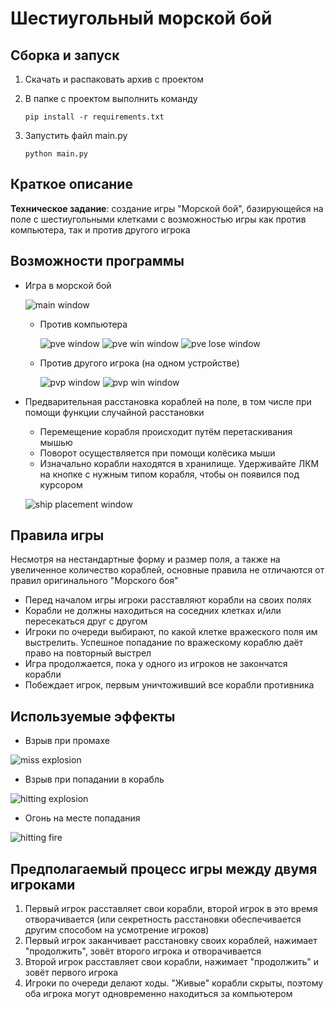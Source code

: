 # Шестиугольный морской бой

## Сборка и запуск

 1. Скачать и распаковать архив с проектом
 2. В папке с проектом выполнить команду

        pip install -r requirements.txt

 3. Запустить файл main.py

        python main.py

## Краткое описание

**Техническое задание**: создание игры "Морской бой", базирующейся на поле 
с шестиугольными клетками с возможностью игры как против компьютера, так и против другого игрока

## Возможности программы

 - Игра в морской бой 
   
    ![main window](for_readme/main_menu.jpg)

     - Против компьютера 
       
         ![pve window](for_readme/pve_mode.jpg)
         ![pve win window](for_readme/pve_win.jpg)
         ![pve lose window](for_readme/pve_lose.jpg)

     - Против другого игрока \(на одном устройстве\)
   
        ![pvp window](for_readme/pvp_mode.jpg)
        ![pvp win window](for_readme/pvp_win.jpg)
   
 - Предварительная расстановка кораблей на поле, в том числе при помощи функции случайной расстановки
    
    - Перемещение корабля происходит путём перетаскивания мышью 
    - Поворот осуществляется при помощи колёсика мыши
    - Изначально корабли находятся в хранилище. Удерживайте ЛКМ на кнопке с нужным типом 
      корабля, чтобы он появился под курсором

    ![ship placement window](for_readme/ship_placement.jpg)

## Правила игры

Несмотря на нестандартные форму и размер поля, а также на увеличенное количество кораблей, 
основные правила не отличаются от правил оригинального "Морского боя"

 - Перед началом игры игроки расставляют корабли на своих полях
 - Корабли не должны находиться на соседних клетках и/или пересекаться друг с другом
 - Игроки по очереди выбирают, по какой клетке вражеского поля им выстрелить. Успешное попадание 
   по вражескому кораблю даёт право на повторный выстрел
 - Игра продолжается, пока у одного из игроков не закончатся корабли
 - Побеждает игрок, первым уничтоживший все корабли противника
   
## Используемые эффекты
 - Взрыв при промахе
      
 ![miss explosion](for_readme/miss_explosion.png)

 - Взрыв при попадании в корабль
      
 ![hitting explosion](for_readme/hitting_explosion.png)

 - Огонь на месте попадания
   
 ![hitting fire](for_readme/hitting_fire.png)

## Предполагаемый процесс игры между двумя игроками

 1. Первый игрок расставляет свои корабли, второй игрок в это время отворачивается 
    (или секретность расстановки обеспечивается другим способом на усмотрение игроков)
 2. Первый игрок заканчивает расстановку своих кораблей, нажимает "продолжить", зовёт второго 
    игрока и отворачивается   
 3. Второй игрок расставляет свои корабли, нажимает "продолжить" и зовёт первого игрока
 4. Игроки по очереди делают ходы. "Живые" корабли скрыты, поэтому оба игрока могут одновременно 
    находиться за компьютером
